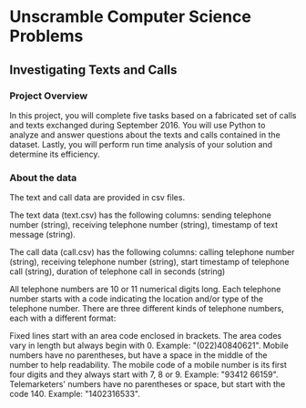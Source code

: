 # Unscramble Computer Science Problems
## Investigating Texts and Calls
### Project Overview
In this project, you will complete five tasks based on a fabricated set of calls and texts exchanged during September 2016. 
You will use Python to analyze and answer questions about the texts and calls contained in the dataset. 
Lastly, you will perform run time analysis of your solution and determine its efficiency.
### About the data
The text and call data are provided in csv files.

The text data (text.csv) has the following columns: sending telephone number (string), receiving telephone number (string),
timestamp of text message (string).

The call data (call.csv) has the following columns: calling telephone number (string), receiving telephone number (string),
start timestamp of telephone call (string), duration of telephone call in seconds (string)

All telephone numbers are 10 or 11 numerical digits long. Each telephone number starts with a code indicating the location 
and/or type of the telephone number. There are three different kinds of telephone numbers, each with a different format:

Fixed lines start with an area code enclosed in brackets. The area codes vary in length but always begin with 0. Example: "(022)40840621".
Mobile numbers have no parentheses, but have a space in the middle of the number to help readability. The mobile code of a mobile number is its first four digits and they always start with 7, 8 or 9. Example: "93412 66159".
Telemarketers' numbers have no parentheses or space, but start with the code 140. Example: "1402316533".
